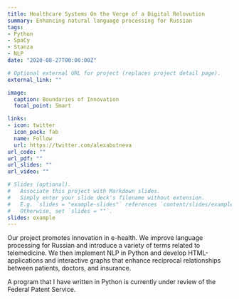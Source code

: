 ```yaml
---
title: Healthcare Systems On the Verge of a Digital Relovution
summary: Enhancing natural language processing for Russian
tags:
- Python
- SpaCy
- Stanza
- NLP
date: "2020-08-27T00:00:00Z"

# Optional external URL for project (replaces project detail page).
external_link: ""

image:
  caption: Boundaries of Innovation
  focal_point: Smart

links:
- icon: twitter
  icon_pack: fab
  name: Follow
  url: https://twitter.com/alexabutneva
url_code: ""
url_pdf: ""
url_slides: ""
url_video: ""

# Slides (optional).
#   Associate this project with Markdown slides.
#   Simply enter your slide deck's filename without extension.
#   E.g. `slides = "example-slides"` references `content/slides/example-slides.md`.
#   Otherwise, set `slides = ""`.
slides: example
---
```

Our project promotes innovation in e-health. We improve language processing for Russian and introduce a variety of terms related to telemedicine. We then implement NLP in Python and develop HTML-applications and interactive graphs that enhance reciprocal relationships between patients, doctors, and insurance.

A program that I have written in Python is currently under review of the Federal Patent Service.
